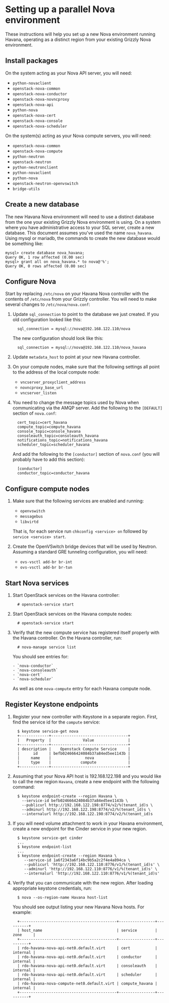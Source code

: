 # Setting up a parallel Nova environment

These instructions will help you set up a new Nova environment running
Havana, operating as a distinct region from your existing Grizzly Nova
environment.

## Install packages

On the system acting as your Nova API server, you will need:

- `python-novaclient`
- `openstack-nova-common`
- `openstack-nova-conductor`
- `openstack-nova-novncproxy`
- `openstack-nova-api`
- `python-nova`
- `openstack-nova-cert`
- `openstack-nova-console`
- `openstack-nova-scheduler`

On the system(s) acting as your Nova compute servers, you will need:

- `openstack-nova-common`
- `openstack-nova-compute`
- `python-neutron`
- `openstack-neutron`
- `python-neutronclient`
- `python-novaclient`
- `python-nova`
- `openstack-neutron-openvswitch`
- `bridge-utils`

## Create a new database

The new Havana Nova environment will need to use a distinct database
from the one your existing Grizzly Nova environment is using.
On a system where you have administrative access to your SQL server,
create a new database.  This document assumes you've used the name
`nova_havana`.  Using mysql or mariadb, the commands to create the new
database would be something like:

    mysql> create database nova_havana;
    Query OK, 1 row affected (0.00 sec)
    mysql> grant all on nova_havana.* to nova@'%';
    Query OK, 0 rows affected (0.00 sec)

## Configure Nova

Start by replacing `/etc/nova` on your Havana Nova controller with the
contents of `/etc/nova` from your Grizzly controller.  You will need
to make several changes to `/etc/nova/nova.conf`:

1. Update `sql_connection` to point to the database we just created.
   If you old configuration looked like this:

         sql_connection = mysql://nova@192.168.122.110/nova

     The new configuration should look like this:

         sql_connection = mysql://nova@192.168.122.110/nova_havana

1. Update `metadata_host` to point at your new Havana controller.

1. On your compute nodes, make sure that the following settings all
   point to the address of the local compute node:

     - `vncserver_proxyclient_address`
     - `novncproxy_base_url`
     - `vncserver_listen`

1. You need to change the message topics used by Nova when
   communicating via the AMQP server.  Add the following to the
   `[DEFAULT]` section of `nova.conf`:  

         cert_topic=cert_havana
         compute_topic=compute_havana
         console_topic=console_havana
         consoleauth_topic=consoleauth_havana
         notifications_topic=notifications_havana
         scheduler_topic=scheduler_havana

     And add the following to the `[conductor]` section of `nova.conf`
     (you will probably have to add this section):

         [conductor]
         conductor_topic=conductor_havana

## Configure compute nodes

1. Make sure that the following services are enabled and running:

     - `openvswitch`
     - `messagebus`
     - `libvirtd`

     That is, for each service run `chkconfig <service> on` followed
     by `service <service> start`.

1. Create the OpenVSwitch bridge devices that will be used by Neutron.
   Assuming a standard GRE tunneling configuration, you will need:

     - `ovs-vsctl add-br br-int`
     - `ovs-vsctl add-br br-tun`

## Start Nova services

1. Start OpenStack services on the Havana controller:

         # openstack-service start

1. Start OpenStack services on the Havana compute nodes:

         # openstack-service start

1. Verify that the new compute service has registered itself properly
   with the Havana controller.  On the Havana controller, run:

         # nova-manage service list

     You should see entries for:

       - `nova-conductor`
       - `nova-consoleauth`
       - `nova-cert`
       - `nova-scheduler`

     As well as one `nova-compute` entry for each Havana compute node.

## Register Keystone endpoints

1. Register your new controller with Keystone in a separate region.
   First, find the service id for the `compute` service:

         $ keystone service-get nova
         +-------------+----------------------------------+
         |   Property  |              Value               |
         +-------------+----------------------------------+
         | description |    Openstack Compute Service     |
         |      id     | befb024666424084b37a84ed5ee1143b |
         |     name    |               nova               |
         |     type    |             compute              |
         +-------------+----------------------------------+

1. Assuming that your Nova API host is 192.168.122.198 and you would like to call the new region `Havana`, create a new endpoint with the following command:

         $ keystone endpoint-create --region Havana \
           --service-id befb024666424084b37a84ed5ee1143b \
           --publicurl http://192.168.122.198:8774/v2/%(tenant_id)s \
           --adminurl http://192.168.122.198:8774/v2/%(tenant_id)s \
           --internalurl http://192.168.122.198:8774/v2/%(tenant_id)s

1. If you will need volume attachment to work in your Havana
   environment, create a new endpoint for the Cinder service in your
   new region.

         $ keystone service-get cinder
         ...
         $ keystone endpoint-list
         ...
         $ keystone endpoint-create --region Havana \
            --service-id 1a6f2343a6f14bc9b5a2c2f4e4a894ca \
            --publicurl 'http://192.168.122.110:8776/v1/%(tenant_id)s' \
            --adminurl 'http://192.168.122.110:8776/v1/%(tenant_id)s' \
            --internalurl 'http://192.168.122.110:8776/v1/%(tenant_id)s'
 
1. Verify that you can communicate with the new region.  After loading
   appropriate keystone credentials, run:

         $ nova --os-region-name Havana host-list
   
     You should see output listing your new Havana Nova hosts.  For
     example:

         +-------------------------------------------+----------------+----------+
         | host_name                                 | service        | zone     |
         +-------------------------------------------+----------------+----------+
         | rdo-havana-nova-api-net0.default.virt     | cert           | internal |
         | rdo-havana-nova-api-net0.default.virt     | conductor      | internal |
         | rdo-havana-nova-api-net0.default.virt     | consoleauth    | internal |
         | rdo-havana-nova-api-net0.default.virt     | scheduler      | internal |
         | rdo-havana-nova-compute-net0.default.virt | compute_havana | internal |
         +-------------------------------------------+----------------+----------+

